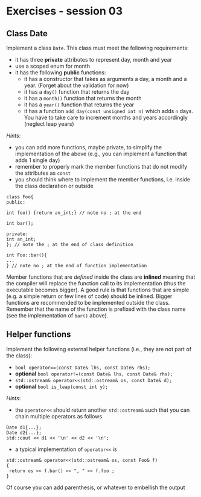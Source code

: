 # Exercises - session 03

## Class Date
Implement a class `Date`. This class must meet the following requirements:
- it has three **private** attributes to represent day, month and year
- use a scoped enum for month
- it has the following **public** functions:
	- it has a constructor that takes as arguments a day, a month and a year. (Forget about the validation for now)
	- it has a `day()` function that returns the day
	- it has a `month()` function that returns the month
	- it has a `year()` function that returns the year
	- it has a function `add_day(const unsigned int n)` which adds `n` days. You have to take care to increment months and years accordingly (neglect leap years)

*Hints*:
- you can add more functions, maybe private, to simplify the implementation of the above (e.g., you can implement a function that adds 1 single day)
- remember to properly mark the member functions that do not modify the attributes as `const`
- you should think where to implement the member functions, i.e. inside the class declaration or outside
```
class Foo{
public:

int foo() {return an_int;} // note no ; at the end

int bar(); 

private:
int an_int;
}; // note the ; at the end of class definition

int Foo::bar(){
...
} // note no ; at the end of function implementation

```

Member functions that are *defined* inside the class are **inlined**
meaning that the compiler will replace the function call to its
implementation (thus the executable becomes bigger). A good rule is
that functions that are simple (e.g. a simple return or few lines of
code) should be inlined. Bigger functions are recommended to be
implemented outside the class. Remember that the name of the function
is prefixed with the class name (see the implementation of `bar()`
above).

## Helper functions
Implement the following external helper functions (i.e., they are not part of the class):
- `bool operator==(const Date& lhs, const Date& rhs);`
- **optional** `bool operator!=(const Date& lhs, const Date& rhs);`
- `std::ostream& operator<<(std::ostream& os, const Date& d);`
- **optional** `bool is_leap(const int y);`

*Hints*:
- the `operator<<` should return another `std::ostream&` such that you can chain multiple operators as follows
```
Date d1{...};
Date d2{...};
std::cout << d1 << '\n' << d2 << '\n';
```
- a typical implementation of `operator<<` is
```
std::ostream& operator<<(std::ostream& os, const Foo& f)
{
 return os << f.bar() << ", " << f.foo ; 
}
```
Of course you can add parenthesis, or whatever to embellish the output
